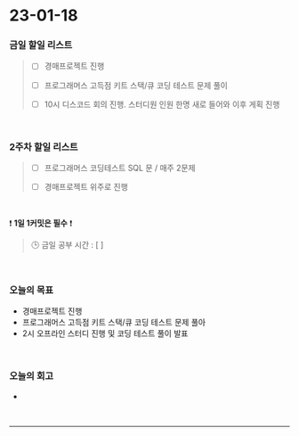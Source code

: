 # 23-01-18
### 금일 할일 리스트
> - [ ]  경매프로젝트 진행
>
> - [ ]  프로그래머스 고득점 키트 스택/큐 코딩 테스트 문제 풀이
>
> - [ ]  10시 디스코드 회의 진행. 스터디원 인원 한명 새로 들어와 이후 게획 진행

<br/>

### 2주차 할일 리스트  

> - [ ]  프로그래머스 코딩테스트 SQL 문 / 매주 2문제  
>
> - [ ]  경매프로젝트 위주로 진행

<br/>

❗ **1일 1커밋은 필수** ❗
> 🕒 금일 공부 시간 : [  ]
  
<br/>

### 오늘의 목표
- 경매프로젝트 진행
- 프로그래머스 고득점 키트 스택/큐 코딩 테스트 문제 풀아
- 2시 오프라인 스터디 진행 및 코딩 테스트 풀이 발표

<br>

### 오늘의 회고
- 

<br/>

------------  